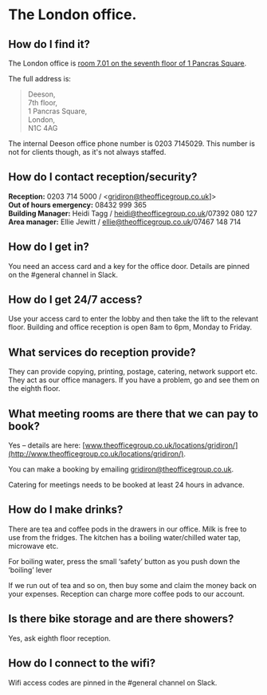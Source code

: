 # The London office.

## How do I find it? 

The London office is [room 7.01 on the seventh floor of 1 Pancras Square](https://www.google.co.uk/maps/place/1+Pancras+Square/@51.5329912,-0.1258227,18z/data=!4m5!3m4!1s0x0000000000000000:0xf30ba87ba23b3369!8m2!3d51.5329289!4d-0.1250446). 

The full address is:

>Deeson,     
7th floor,   
1 Pancras Square,  
London,   
N1C 4AG 

The internal Deeson office phone number is 0203 7145029. This number is not for clients though, as it's not always staffed.

## How do I contact reception/security?
**Reception:** 0203 714 5000 / <gridiron@theofficegroup.co.uk]>  
**Out of hours emergency:** 08432 999 365  
**Building Manager:** Heidi Tagg / <heidi@theofficegroup.co.uk>/07392 080 127  
**Area manager:** Ellie Jewitt / <ellie@theofficegroup.co.uk>/07467 148 714

## How do I get in?
You need an access card and a key for the office door. Details are pinned on the #general channel in Slack.

## How do I get 24/7 access?
Use your access card to enter the lobby and then take the lift to the relevant floor. Building and office reception is open 8am to 6pm, Monday to Friday.

## What services do reception provide?
They can provide copying, printing, postage, catering, network support etc. They act as our office managers. If you have a problem, go and see them on the eighth floor.

## What meeting rooms are there that we can pay to book?
Yes – details are here: [www.theofficegroup.co.uk/locations/gridiron/](http://www.theofficegroup.co.uk/locations/gridiron/).

You can make a booking by emailing <gridiron@theofficegroup.co.uk>.

Catering for meetings needs to be booked at least 24 hours in advance.

## How do I make drinks?
There are tea and coffee pods in the drawers in our office. Milk is free to use from the fridges. The kitchen has a boiling water/chilled water tap, microwave etc.

For boiling water, press the small ‘safety’ button as you push down the ‘boiling’ lever

If we run out of tea and so on, then buy some and claim the money back on your expenses. Reception can charge more coffee pods to our account.

## Is there bike storage and are there showers?
Yes, ask eighth floor reception.

## How do I connect to the wifi?
Wifi access codes are pinned in the #general channel on Slack.
